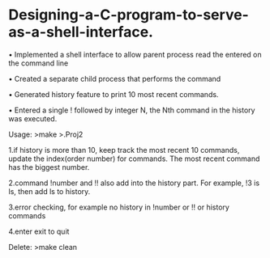 # Designing-a-C-program-to-serve-as-a-shell-interface.
• Implemented a shell interface to allow parent process read the entered on the command line

• Created a separate child process that performs the command

• Generated history feature to print 10 most recent commands.

• Entered a single ! followed by integer N, the Nth command in the history was executed.


Usage: 
	>make
	>.Proj2


1.if history is more than 10, keep track the most recent 10 commands, update the index(order number) for commands. The most recent command has the biggest number.

2.command !number and !! also add into the history part. For example, !3 is ls, then add ls to history.

3.error checking, for example no history in !number or !! or history commands

4.enter exit to quit



Delete:
	>make clean
